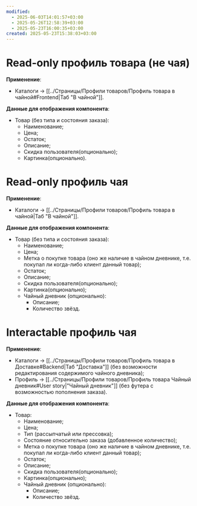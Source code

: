 ```yaml
---
modified:
  - 2025-06-03T14:01:57+03:00
  - 2025-05-26T12:58:39+03:00
  - 2025-05-23T16:00:35+03:00
created: 2025-05-23T15:38:03+03:00
---
```

# Read-only профиль товара (не чая)
**Применение**:
- Каталоги -> [[../Страницы/Профили товаров/Профиль товара в чайной#Frontend|Таб "В чайной"]].

**Данные для отображения компонента**:
- Товар (без типа и состояния заказа):
	- Наименование;
	- Цена;
	- Остаток;
	- Описание;
	- Скидка пользователя(опционально);
	- Картинка(опционально).
# Read-only профиль чая
**Применение**:
- Каталоги -> [[../Страницы/Профили товаров/Профиль товара в чайной|Таб "В чайной"]].

**Данные для отображения компонента**:
- Товар (без типа и состояния заказа):
	- Наименование;
	- Цена;
	- Метка о покупке товара (оно же наличие в чайном дневнике, т.е. покупал ли когда-либо клиент данный товар);
	- Остаток;
	- Описание;
	- Скидка пользователя(опционально);
	- Картинка(опционально);
	- Чайный дневник (опционально):
		- Описание;
		- Количество звёзд.

# Interactable профиль чая
**Применение**:
- Каталоги -> [[../Страницы/Профили товаров/Профиль товара в Доставке#Backend|Таб "Доставка"]] (без возможности редактирования содержимого чайного дневника);
- Профиль -> [[../Страницы/Профили товаров/Профиль товара Чайный дневник#User story|"Чайный дневник"]] (без футера с возможностью пополнения заказа).

**Данные для отображения компонента**:
- Товар:
	- Наименование;
	- Цена;
	- Тип (рассыпчатый или прессовка);
	- Состояние относительно заказа (добавленное количество);
	- Метка о покупке товара (оно же наличие в чайном дневнике, т.е. покупал ли когда-либо клиент данный товар);
	- Остаток;
	- Описание;
	- Скидка пользователя(опционально);
	- Картинка(опционально);
	- Чайный дневник (опционально):
		- Описание;
		- Количество звёзд.